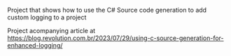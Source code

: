 Project that shows how to use the C# Source code generation to add custom logging to a project

Project acompanying article at https://blog.revolution.com.br/2023/07/29/using-c-source-generation-for-enhanced-logging/
